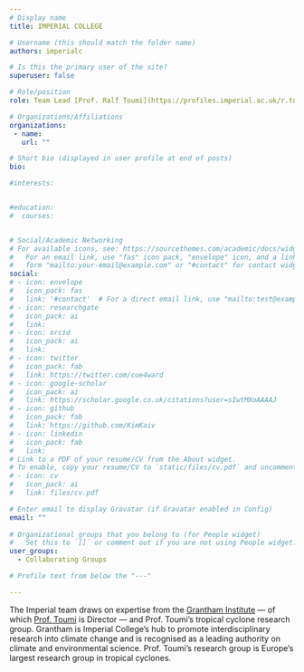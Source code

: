 ```yaml
---
# Display name
title: IMPERIAL COLLEGE

# Username (this should match the folder name)
authors: imperialc

# Is this the primary user of the site?
superuser: false

# Role/position 
role: Team Lead [Prof. Ralf Toumi](https://profiles.imperial.ac.uk/r.toumi)

# Organizations/Affiliations
organizations:
 - name: 
   url: "" 

# Short bio (displayed in user profile at end of posts)
bio: 

#interests:


#education:
#  courses:


# Social/Academic Networking
# For available icons, see: https://sourcethemes.com/academic/docs/widgets/#icons
#   For an email link, use "fas" icon pack, "envelope" icon, and a link in the
#   form "mailto:your-email@example.com" or "#contact" for contact widget.
social:
# - icon: envelope
#   icon_pack: fas
#   link: '#contact'  # For a direct email link, use "mailto:test@example.org".
# - icon: researchgate
#   icon_pack: ai
#   link: 
# - icon: orcid
#   icon_pack: ai
#   link: 
# - icon: twitter
#   icon_pack: fab
#   link: https://twitter.com/cue4ward
# - icon: google-scholar
#   icon_pack: ai
#   link: https://scholar.google.co.uk/citations?user=sIwtMXoAAAAJ
# - icon: github
#   icon_pack: fab
#   link: https://github.com/KimKaiv
# - icon: linkedin
#   icon_pack: fab
#   link: 
# Link to a PDF of your resume/CV from the About widget.
# To enable, copy your resume/CV to `static/files/cv.pdf` and uncomment the lines below.  
# - icon: cv
#   icon_pack: ai
#   link: files/cv.pdf

# Enter email to display Gravatar (if Gravatar enabled in Config)
email: ""
  
# Organizational groups that you belong to (for People widget)
#   Set this to `[]` or comment out if you are not using People widget.  
user_groups: 
  - Collaborating Groups

# Profile text from below the "---"

---
```

The Imperial team draws on expertise from the [Grantham Institute](https://www.imperial.ac.uk/grantham/)
 — of which [Prof. Toumi](https://profiles.imperial.ac.uk/r.toumi) is Director — 
 and Prof. Toumi’s tropical cyclone research group. Grantham is Imperial 
College’s hub to promote interdisciplinary research into climate change and is 
recognised as a leading authority on climate and environmental science. 
Prof. Toumi’s research group is Europe’s largest research group in tropical cyclones.




